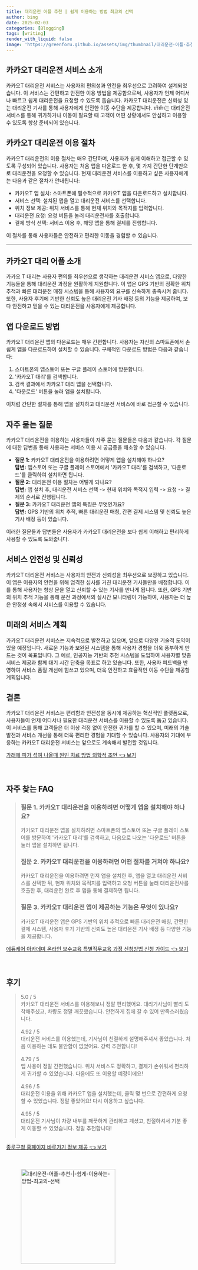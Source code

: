 ```yaml
---
title: 대리운전 어플 추천 | 쉽게 이용하는 방법 최고의 선택
author: bing
date: 2025-02-03
categories: [Blogging]
tags: [writing]
render_with_liquid: false
image: 'https://greenforu.github.io/assets/img/thumbnail/대리운전-어플-추천-|-쉽게-이용하는-방법-최고의-선택.webp'
---
```



<h2 id='카카오T-대리운전-서비스-소개'>카카오T 대리운전 서비스 소개</h2>

<p>카카오T 대리운전 서비스는 사용자의 편의성과 안전을 최우선으로 고려하여 설계되었습니다. 이 서비스는 간편하고 안전한 이용 방법을 제공함으로써, 사용자가 언제 어디서나 빠르고 쉽게 대리운전을 요청할 수 있도록 돕습니다. 카카오T 대리운전은 신뢰성 있는 대리운전 기사를 통해 사용자에게 안전한 이동 수단을 제공합니다. บริษัท는 대리운전 서비스를 통해 귀가하거나 이동이 필요할 때 고객이 어떤 상황에서도 안심하고 이용할 수 있도록 항상 준비되어 있습니다.</p>

<h2 id='카카오T-대리운전-이용-절차'>카카오T 대리운전 이용 절차</h2>

<p>카카오T 대리운전의 이용 절차는 매우 간단하며, 사용자가 쉽게 이해하고 접근할 수 있도록 구성되어 있습니다. 사용자는 처음 앱을 다운로드 한 후, 몇 가지 간단한 단계만으로 대리운전을 요청할 수 있습니다. 현재 대리운전 서비스를 이용하고 싶은 사용자에게는 다음과 같은 절차가 안내됩니다:</p>

<ul>
    <li>카카오T 앱 설치: 스마트폰에 필수적으로 카카오T 앱을 다운로드하고 설치합니다.</li>
    <li>서비스 선택: 설치된 앱을 열고 대리운전 서비스를 선택합니다.</li>
    <li>위치 정보 제공: 위치 서비스를 통해 현재 위치와 목적지를 입력합니다.</li>
    <li>대리운전 요청: 요청 버튼을 눌러 대리운전사를 호출합니다.</li>
    <li>결제 방식 선택: 서비스 이용 후, 해당 앱을 통해 결제를 진행합니다.</li>
</ul>

<p>이 절차를 통해 사용자들은 안전하고 편리한 이동을 경험할 수 있습니다.</p>

<hr />

<h2 id='카카오T-대리-어플-소개'>카카오T 대리 어플 소개</h2>

<p>카카오 T 대리는 사용자 편의를 최우선으로 생각하는 대리운전 서비스 앱으로, 다양한 기능들을 통해 대리운전 과정을 원활하게 지원합니다. 이 앱은 GPS 기반의 정확한 위치 추적과 빠른 대리운전 매칭 시스템을 통해 사용자의 요구를 신속하게 충족시켜 줍니다. 또한, 사용자 후기에 기반한 신뢰도 높은 대리운전 기사 배정 등의 기능을 제공하여, 보다 안전하고 믿을 수 있는 대리운전을 사용자에게 제공합니다.</p>

<h2 id='앱-다운로드-방법'>앱 다운로드 방법</h2>

<p>카카오T 대리운전 앱의 다운로드는 매우 간편합니다. 사용자는 자신의 스마트폰에서 손쉽게 앱을 다운로드하여 설치할 수 있습니다. 구체적인 다운로드 방법은 다음과 같습니다:</p>

<ol>
    <li>스마트폰의 앱스토어 또는 구글 플레이 스토어에 방문합니다.</li>
    <li>'카카오T 대리'를 검색합니다.</li>
    <li>검색 결과에서 카카오T 대리 앱을 선택합니다.</li>
    <li>'다운로드' 버튼을 눌러 앱을 설치합니다.</li>
</ol>

<p>이처럼 간단한 절차를 통해 앱을 설치하고 대리운전 서비스에 바로 접근할 수 있습니다.</p>

<h2 id='자주-묻는-질문'>자주 묻는 질문</h2>

<p>카카오T 대리운전을 이용하는 사용자들이 자주 묻는 질문들은 다음과 같습니다. 각 질문에 대한 답변을 통해 사용자는 서비스 이용 시 궁금증을 해소할 수 있습니다.</p>

<ul>
    <li><b>질문 1:</b> 카카오T 대리운전을 이용하려면 어떻게 앱을 설치해야 하나요?<br><b>답변:</b> 앱스토어 또는 구글 플레이 스토어에서 '카카오T 대리'를 검색하고, '다운로드'를 클릭하여 설치하면 됩니다.</li>
    <li><b>질문 2:</b> 대리운전 이용 절차는 어떻게 되나요?<br><b>답변:</b> 앱 설치 후, 대리운전 서비스 선택 -> 현재 위치와 목적지 입력 -> 요청 -> 결제의 순서로 진행됩니다.</li>
    <li><b>질문 3:</b> 카카오T 대리운전 앱의 특징은 무엇인가요?<br><b>답변:</b> GPS 기반의 위치 추적, 빠른 대리운전 매칭, 간편 결제 시스템 및 신뢰도 높은 기사 배정 등이 있습니다.</li>
</ul>

<p>이러한 질문들과 답변들은 사용자가 카카오T 대리운전을 보다 쉽게 이해하고 편리하게 사용할 수 있도록 도와줍니다.</p>

<h2 id='서비스-안전성-및-신뢰성'>서비스 안전성 및 신뢰성</h2>

<p>카카오T 대리운전 서비스는 사용자의 안전과 신뢰성을 최우선으로 보장하고 있습니다. 이 앱은 이용자의 안전을 위해 엄격한 심사를 거친 대리운전 기사들만을 배정합니다. 이를 통해 사용자는 항상 문을 열고 신뢰할 수 있는 기사를 만나게 됩니다. 또한, GPS 기반의 위치 추적 기능을 통해 운전 과정에서의 실시간 모니터링이 가능하여, 사용자는 더 높은 안정성 속에서 서비스를 이용할 수 있습니다.</p>

<h2 id='미래의-서비스-계획'>미래의 서비스 계획</h2>

<p>카카오T 대리운전 서비스는 지속적으로 발전하고 있으며, 앞으로 다양한 기술적 도약이 있을 예정입니다. 새로운 기능과 보완된 시스템을 통해 사용자 경험을 더욱 풍부하게 만드는 것이 목표입니다. 그 예로, 인공지능 기반의 추천 시스템을 도입하여 사용자별 맞춤 서비스 제공과 함께 대기 시간 단축을 목표로 하고 있습니다. 또한, 사용자 피드백을 반영하여 서비스 품질 개선에 힘쓰고 있으며, 더욱 안전하고 효율적인 이동 수단을 제공할 계획입니다.</p>

<h2 id='결론'>결론</h2>

<p>카카오T 대리운전 서비스는 편리함과 안전성을 동시에 제공하는 혁신적인 플랫폼으로, 사용자들이 언제 어디서나 필요한 대리운전 서비스를 이용할 수 있도록 돕고 있습니다. 이 서비스를 통해 고객들은 더 이상 걱정 없이 안전한 귀가를 할 수 있으며, 미래의 기술 발전과 서비스 개선을 통해 더욱 편리한 경험을 기대할 수 있습니다. 사용자의 기대에 부응하는 카카오T 대리운전 서비스는 앞으로도 계속해서 발전할 것입니다.</p>


<p><a class="click-button" title="가래에 피가 섞여 나올때 원인 치료 방법 의학적 조언" href="https://greenforu.github.io/posts/%EA%B0%80%EB%9E%98%EC%97%90-%ED%94%BC%EA%B0%80-%EC%84%9E%EC%97%AC-%EB%82%98%EC%98%AC%EB%95%8C-%EC%9B%90%EC%9D%B8-%EC%B9%98%EB%A3%8C-%EB%B0%A9%EB%B2%95-%EC%9D%98%ED%95%99%EC%A0%81-%EC%A1%B0%EC%96%B8/" rel="dofollow">가래에 피가 섞여 나올때 원인 치료 방법 의학적 조언 👈 보기</a></p><br>
<h2 id='자주_찾는_FAQ'>자주 찾는 FAQ</h2>
<div itemscope="" itemtype="https://schema.org/FAQPage"> 
<blockquote> 
<div itemscope="" itemprop="mainEntity" itemtype="https://schema.org/Question"> 
<h3 itemprop="name">질문 1. 카카오T 대리운전을 이용하려면 어떻게 앱을 설치해야 하나요?</h3> 
<div itemscope="" itemprop="acceptedAnswer" itemtype="https://schema.org/Answer"> 
<span itemprop="text"> 
<p>카카오T 대리운전 앱을 설치하려면 스마트폰의 앱스토어 또는 구글 플레이 스토어를 방문하여 '카카오T 대리'를 검색하고, 다음으로 나오는 '다운로드' 버튼을 눌러 앱을 설치하면 됩니다.</p> 
</span> 
</div> 
</div> 

<div itemscope="" itemprop="mainEntity" itemtype="https://schema.org/Question"> 
<h3 itemprop="name">질문 2. 카카오T 대리운전을 이용하려면 어떤 절차를 거쳐야 하나요?</h3> 
<div itemscope="" itemprop="acceptedAnswer" itemtype="https://schema.org/Answer"> 
<span itemprop="text"> 
<p>카카오T 대리운전을 이용하려면 먼저 앱을 설치한 후, 앱을 열고 대리운전 서비스를 선택한 뒤, 현재 위치와 목적지를 입력하고 요청 버튼을 눌러 대리운전사를 호출한 후, 대리운전 완료 후 앱을 통해 결제하면 됩니다.</p> 
</span> 
</div> 
</div> 

<div itemscope="" itemprop="mainEntity" itemtype="https://schema.org/Question"> 
<h3 itemprop="name">질문 3. 카카오T 대리운전 앱이 제공하는 기능은 무엇이 있나요?</h3> 
<div itemscope="" itemprop="acceptedAnswer" itemtype="https://schema.org/Answer"> 
<span itemprop="text"> 
<p>카카오T 대리운전 앱은 GPS 기반의 위치 추적으로 빠른 대리운전 매칭, 간편한 결제 시스템, 사용자 후기 기반의 신뢰도 높은 대리운전 기사 배정 등 다양한 기능을 제공합니다.</p> 
</span> 
</div> 
</div> 
</blockquote> 
</div>
<p><a class="click-button" title="에듀케어 아카데미 온라인 보수교육 특별직무교육 과정 신청방법 신청 가이드" href="https://greenforu.github.io/posts/%EC%97%90%EB%93%80%EC%BC%80%EC%96%B4-%EC%95%84%EC%B9%B4%EB%8D%B0%EB%AF%B8-%EC%98%A8%EB%9D%BC%EC%9D%B8-%EB%B3%B4%EC%88%98%EA%B5%90%EC%9C%A1-%ED%8A%B9%EB%B3%84%EC%A7%81%EB%AC%B4%EA%B5%90%EC%9C%A1-%EA%B3%BC%EC%A0%95-%EC%8B%A0%EC%B2%AD%EB%B0%A9%EB%B2%95-%EC%8B%A0%EC%B2%AD-%EA%B0%80%EC%9D%B4%EB%93%9C/" rel="dofollow">에듀케어 아카데미 온라인 보수교육 특별직무교육 과정 신청방법 신청 가이드 👈 보기</a></p><br>
<h2 id='후기'>후기</h2>
<div itemscope itemtype="https://schema.org/Product">
  <blockquote>
  <div itemprop="review" itemscope itemtype="https://schema.org/Review">
      <div itemprop="reviewRating" itemscope itemtype="https://schema.org/Rating"> <span itemprop="ratingValue">5.0</span> / <span itemprop="bestRating">5</span> </div>
      <span itemprop="reviewBody">카카오T 대리운전 서비스를 이용해보니 정말 편리했어요. 대리기사님이 빨리 도착해주셨고, 차량도 정말 깨끗했습니다. 안전하게 집에 갈 수 있어 만족스러웠습니다.</span>
  </div>
  <br>
  <div itemprop="review" itemscope itemtype="https://schema.org/Review">
      <div itemprop="reviewRating" itemscope itemtype="https://schema.org/Rating"> <span itemprop="ratingValue">4.92</span> / <span itemprop="bestRating">5</span> </div>
      <span itemprop="reviewBody">대리운전 서비스를 이용했는데, 기사님이 친절하게 설명해주셔서 좋았습니다. 처음 이용하는 데도 불안함이 없었어요. 강력 추천합니다!</span>
  </div>
  <br>
  <div itemprop="review" itemscope itemtype="https://schema.org/Review">
      <div itemprop="reviewRating" itemscope itemtype="https://schema.org/Rating"> <span itemprop="ratingValue">4.79</span> / <span itemprop="bestRating">5</span> </div>
      <span itemprop="reviewBody">앱 사용이 정말 간편했습니다. 위치 서비스도 정확하고, 결제가 손쉬워서 편리하게 귀가할 수 있었습니다. 다음에도 또 이용할 예정이에요!</span>
  </div>
  <br>
  <div itemprop="review" itemscope itemtype="https://schema.org/Review">
      <div itemprop="reviewRating" itemscope itemtype="https://schema.org/Rating"> <span itemprop="ratingValue">4.96</span> / <span itemprop="bestRating">5</span> </div>
      <span itemprop="reviewBody">대리운전 이용을 위해 카카오T 앱을 설치했는데, 클릭 몇 번으로 간편하게 요청할 수 있었습니다. 정말 좋았어요! 다시 이용하고 싶습니다.</span>
  </div>
  <br>
  <div itemprop="review" itemscope itemtype="https://schema.org/Review">
      <div itemprop="reviewRating" itemscope itemtype="https://schema.org/Rating"> <span itemprop="ratingValue">4.95</span> / <span itemprop="bestRating">5</span> </div>
      <span itemprop="reviewBody">대리운전 기사님이 차량 내부를 깨끗하게 관리하고 계셨고, 친절하셔서 기분 좋게 이동할 수 있었습니다. 정말 추천합니다!</span>
  </div>
  <br>
  </blockquote>
</div>
<p><a class="click-button" title="종로구청 홈페이지 바로가기 정보 제공" href="https://greenforu.github.io/posts/%EC%A2%85%EB%A1%9C%EA%B5%AC%EC%B2%AD-%ED%99%88%ED%8E%98%EC%9D%B4%EC%A7%80-%EB%B0%94%EB%A1%9C%EA%B0%80%EA%B8%B0-%EC%A0%95%EB%B3%B4-%EC%A0%9C%EA%B3%B5/" rel="dofollow">종로구청 홈페이지 바로가기 정보 제공 👈 보기</a></p><br>
<figure class="image"><img src="https://greenforu.github.io/assets/img/thumbnail/대리운전-어플-추천-|-쉽게-이용하는-방법-최고의-선택.webp" alt="대리운전-어플-추천-|-쉽게-이용하는-방법-최고의-선택" width="256" height="256"></figure>
